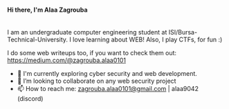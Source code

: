 #### **Hi there, I'm Alaa Zagrouba**<br/><br/>
 I am an undergraduate computer engineering student at ISI/Bursa-Technical-University. I love learning about WEB! Also, I play CTFs, for fun :)

I do some web writeups too, if you want to check them out: https://medium.com/@zagrouba.alaa0101

- 🌱 I'm currently exploring cyber security and web development.
- 🌟 I’m looking to collaborate on any web security project
- 📫 How to reach me: zagrouba.alaa0101@gmail.com | alaa9042 (discord)

<!---
zagroubi/zagroubi is a ✨ special ✨ repository because its `README.md` (this file) appears on your GitHub profile.
You can click the Preview link to take a look at your changes.
--->
